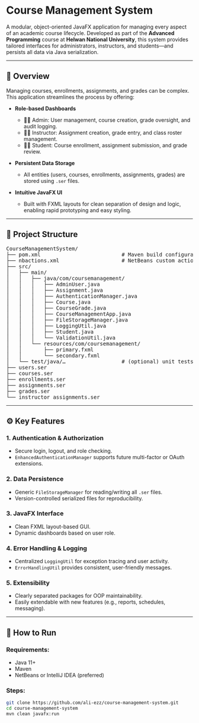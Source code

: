 # Course Management System

A modular, object-oriented JavaFX application for managing every aspect of an academic course lifecycle. Developed as part of the **Advanced Programming** course at **Helwan National University**, this system provides tailored interfaces for administrators, instructors, and students—and persists all data via Java serialization.

---

## 📌 Overview

Managing courses, enrollments, assignments, and grades can be complex. This application streamlines the process by offering:

- **Role-based Dashboards**
  - 👨‍💼 Admin: User management, course creation, grade oversight, and audit logging.
  - 👨‍🏫 Instructor: Assignment creation, grade entry, and class roster management.
  - 👨‍🎓 Student: Course enrollment, assignment submission, and grade review.

- **Persistent Data Storage**
  - All entities (users, courses, enrollments, assignments, grades) are stored using `.ser` files.

- **Intuitive JavaFX UI**
  - Built with FXML layouts for clean separation of design and logic, enabling rapid prototyping and easy styling.

---

## 📁 Project Structure

<pre>
CourseManagementSystem/
├── pom.xml                          # Maven build configuration
├── nbactions.xml                    # NetBeans custom actions
├── src/
│   ├── main/
│   │   ├── java/com/coursemanagement/
│   │   │   ├── AdminUser.java
│   │   │   ├── Assignment.java
│   │   │   ├── AuthenticationManager.java
│   │   │   ├── Course.java
│   │   │   ├── CourseGrade.java
│   │   │   ├── CourseManagementApp.java
│   │   │   ├── FileStorageManager.java
│   │   │   ├── LoggingUtil.java
│   │   │   ├── Student.java
│   │   │   └── ValidationUtil.java
│   │   └── resources/com/coursemanagement/
│   │       ├── primary.fxml
│   │       └── secondary.fxml
│   └── test/java/…                  # (optional) unit tests
├── users.ser
├── courses.ser
├── enrollments.ser
├── assignments.ser
├── grades.ser
└── instructor_assignments.ser
</pre>

---

## ⚙️ Key Features

### 1. Authentication & Authorization
- Secure login, logout, and role checking.
- `EnhancedAuthenticationManager` supports future multi-factor or OAuth extensions.

### 2. Data Persistence
- Generic `FileStorageManager` for reading/writing all `.ser` files.
- Version-controlled serialized files for reproducibility.

### 3. JavaFX Interface
- Clean FXML layout-based GUI.
- Dynamic dashboards based on user role.

### 4. Error Handling & Logging
- Centralized `LoggingUtil` for exception tracing and user activity.
- `ErrorHandlingUtil` provides consistent, user-friendly messages.

### 5. Extensibility
- Clearly separated packages for OOP maintainability.
- Easily extendable with new features (e.g., reports, schedules, messaging).

---

## 🚀 How to Run

### Requirements:
- Java 11+  
- Maven  
- NetBeans or IntelliJ IDEA (preferred)

### Steps:
```bash
git clone https://github.com/ali-ezz/course-management-system.git
cd course-management-system
mvn clean javafx:run

